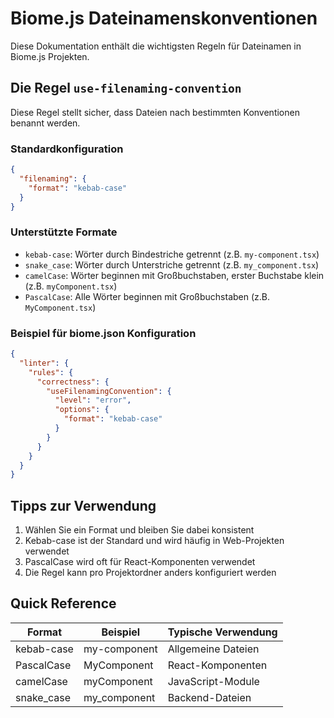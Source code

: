 # Biome.js Dateinamenskonventionen

Diese Dokumentation enthält die wichtigsten Regeln für Dateinamen in Biome.js Projekten.

## Die Regel `use-filenaming-convention`

Diese Regel stellt sicher, dass Dateien nach bestimmten Konventionen benannt werden.

### Standardkonfiguration

```json
{
  "filenaming": {
    "format": "kebab-case"
  }
}
```

### Unterstützte Formate

- `kebab-case`: Wörter durch Bindestriche getrennt (z.B. `my-component.tsx`)
- `snake_case`: Wörter durch Unterstriche getrennt (z.B. `my_component.tsx`)
- `camelCase`: Wörter beginnen mit Großbuchstaben, erster Buchstabe klein (z.B. `myComponent.tsx`)
- `PascalCase`: Alle Wörter beginnen mit Großbuchstaben (z.B. `MyComponent.tsx`)

### Beispiel für biome.json Konfiguration

```json
{
  "linter": {
    "rules": {
      "correctness": {
        "useFilenamingConvention": {
          "level": "error",
          "options": {
            "format": "kebab-case"
          }
        }
      }
    }
  }
}
```

## Tipps zur Verwendung

1. Wählen Sie ein Format und bleiben Sie dabei konsistent
2. Kebab-case ist der Standard und wird häufig in Web-Projekten verwendet
3. PascalCase wird oft für React-Komponenten verwendet
4. Die Regel kann pro Projektordner anders konfiguriert werden

## Quick Reference

| Format     | Beispiel        | Typische Verwendung    |
|------------|-----------------|------------------------|
| kebab-case | my-component    | Allgemeine Dateien     |
| PascalCase | MyComponent     | React-Komponenten      |
| camelCase  | myComponent     | JavaScript-Module      |
| snake_case | my_component    | Backend-Dateien        |